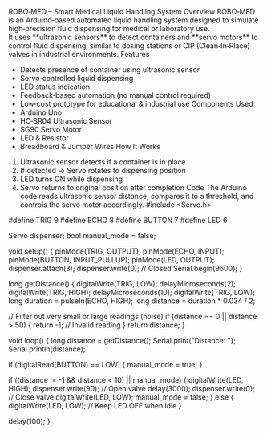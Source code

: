 ROBO‑MED – Smart Medical Liquid Handling System
Overview
ROBO‑MED is an Arduino‑based automated liquid handling system designed to simulate high‑precision fluid dispensing for medical or laboratory use.  
It uses \*\*ultrasonic sensors\*\* to detect containers and \*\*servo motors\*\* to control fluid dispensing, similar to dosing stations or CIP (Clean‑In‑Place) valves in industrial environments.
Features
- Detects presence of container using ultrasonic sensor
- Servo‑controlled liquid dispensing
- LED status indication
- Feedback‑based automation (no manual control required)
- Low‑cost prototype for educational \& industrial use
Components Used
- Arduino Uno
- HC‑SR04 Ultrasonic Sensor
- SG90 Servo Motor
- LED \& Resistor
- Breadboard & Jumper Wires
How It Works
1. Ultrasonic sensor detects if a container is in place
2. If detected → Servo rotates to dispensing position
3. LED turns ON while dispensing
4. Servo returns to original position after completion
Code
The Arduino code reads ultrasonic sensor distance, compares it to a threshold, and controls the servo motor accordingly.
#include <Servo.h>

#define TRIG 9
#define ECHO 8
#define BUTTON 7
#define LED 6

Servo dispenser;
bool manual_mode = false;

void setup() {
  pinMode(TRIG, OUTPUT);
  pinMode(ECHO, INPUT);
  pinMode(BUTTON, INPUT_PULLUP);
  pinMode(LED, OUTPUT);
  dispenser.attach(3);
  dispenser.write(0); // Closed
  Serial.begin(9600);
}

long getDistance() {
  digitalWrite(TRIG, LOW); delayMicroseconds(2);
  digitalWrite(TRIG, HIGH); delayMicroseconds(10);
  digitalWrite(TRIG, LOW);
  long duration = pulseIn(ECHO, HIGH);
  long distance = duration * 0.034 / 2;

  // Filter out very small or large readings (noise)
  if (distance == 0 || distance > 50) {
    return -1; // Invalid reading
  }
  return distance;
}

void loop() {
  long distance = getDistance();
  Serial.print("Distance: "); Serial.println(distance);

  if (digitalRead(BUTTON) == LOW) {
    manual_mode = true;
  }

  if ((distance != -1 && distance < 10) || manual_mode) {
    digitalWrite(LED, HIGH);
    dispenser.write(90); // Open valve
    delay(3000);
    dispenser.write(0);  // Close valve
    digitalWrite(LED, LOW);
    manual_mode = false;
  } else {
    digitalWrite(LED, LOW); // Keep LED OFF when idle
  }

  delay(100);
}
